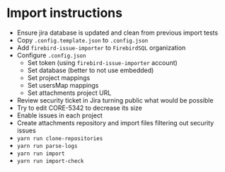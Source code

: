 # Import instructions

- Ensure jira database is updated and clean from previous import tests
- Copy `.config.template.json` to `.config.json`
- Add `firebird-issue-importer` to `FirebirdSQL` organization
- Configure `.config.json`
  - Set token (using `firebird-issue-importer` account)
  - Set database (better to not use embedded)
  - Set project mappings
  - Set usersMap mappings
  - Set attachments project URL
- Review security ticket in Jira turning public what would be possible
- Try to edit CORE-5342 to decrease its size
- Enable issues in each project
- Create attachments repository and import files filtering out security issues
- `yarn run clone-repositories`
- `yarn run parse-logs`
- `yarn run import`
- `yarn run import-check`
